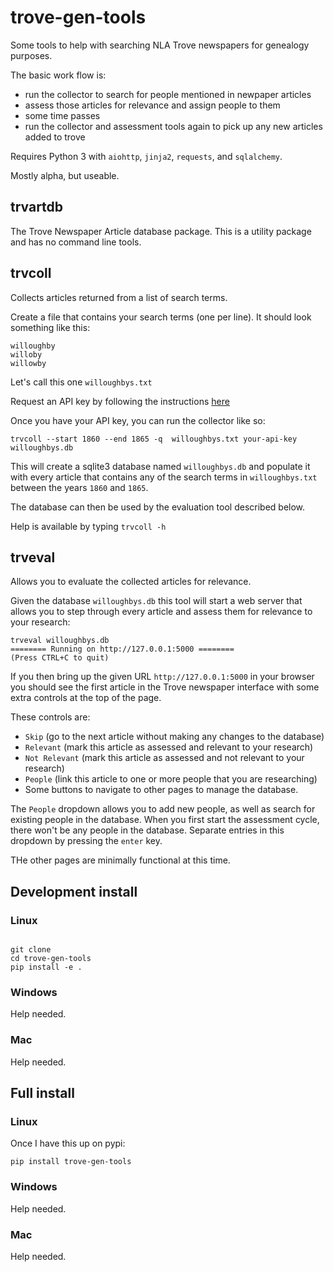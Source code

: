 # trove-gen-tools
Some tools to help with searching NLA Trove newspapers for genealogy purposes.

The basic work flow is:

- run the collector to search for people mentioned in newpaper articles
- assess those articles for relevance and assign people to them
- some time passes
- run the collector and assessment tools again to pick up any new articles added to trove

Requires Python 3 with `aiohttp`, `jinja2`, `requests`, and `sqlalchemy`.

Mostly alpha, but useable.

## trvartdb

The Trove Newspaper Article database package. This is a utility package and has no command line tools.

## trvcoll

Collects articles returned from a list of search terms.

Create a file that contains your search terms (one per line). It should look something like this:

```text
willoughby
willoby
willowby
```

Let's call this one `willoughbys.txt`

Request an API key by following the instructions [here](http://help.nla.gov.au/trove/building-with-trove/api)

Once you have your API key, you can run the collector like so:

```shell
trvcoll --start 1860 --end 1865 -q  willoughbys.txt your-api-key willoughbys.db
```

This will create a sqlite3 database named `willoughbys.db` and populate it with every article that contains any of the search terms in `willoughbys.txt` between the years `1860` and `1865`.

The database can then be used by the evaluation tool described below.

Help is available by typing `trvcoll -h`

## trveval

Allows you to evaluate the collected articles for relevance.

Given the database `willoughbys.db` this tool will start a web server that allows you to step through every article and assess them for relevance to your research:

```shell
trveval willoughbys.db
======== Running on http://127.0.0.1:5000 ========
(Press CTRL+C to quit)
```

If you then bring up the given URL `http://127.0.0.1:5000` in your browser you should see the first article in the Trove newspaper interface with some extra controls at the top of the page.

These controls are:

- `Skip` (go to the next article without making any changes to the database)
- `Relevant` (mark this article as assessed and relevant to your research)
- `Not Relevant` (mark this article as assessed and not relevant to your research)
- `People` (link this article to one or more people that you are researching)
- Some buttons to navigate to other pages to manage the database.

The `People` dropdown allows you to add new people, as well as search for existing people in the database. When you first start the assessment cycle, there won't be any people in the database. Separate entries in this dropdown by pressing the `enter` key.

THe other pages are minimally functional at this time.

## Development install

### Linux

```shell

git clone
cd trove-gen-tools
pip install -e .
```

### Windows

Help needed.

### Mac

Help needed.

## Full install

### Linux

Once I have this up on pypi:

```shell
pip install trove-gen-tools
```

### Windows

Help needed.

### Mac

Help needed.
